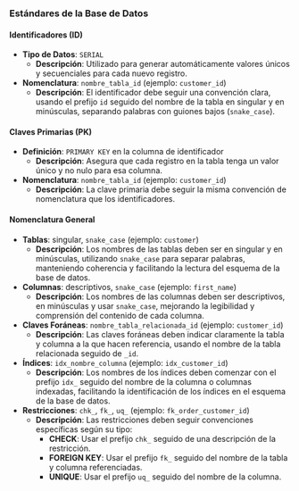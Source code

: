 
### Estándares de la Base de Datos

#### Identificadores (ID)

- **Tipo de Datos**: `SERIAL`
  - **Descripción**: Utilizado para generar automáticamente valores únicos y secuenciales para cada nuevo registro.
- **Nomenclatura**: `nombre_tabla_id` (ejemplo: `customer_id`)
  - **Descripción**: El identificador debe seguir una convención clara, usando el prefijo `id` seguido del nombre de la tabla en singular y en minúsculas, separando palabras con guiones bajos (`snake_case`).

#### Claves Primarias (PK)

- **Definición**: `PRIMARY KEY` en la columna de identificador
  - **Descripción**: Asegura que cada registro en la tabla tenga un valor único y no nulo para esa columna.
- **Nomenclatura**: `nombre_tabla_id` (ejemplo: `customer_id`)
  - **Descripción**: La clave primaria debe seguir la misma convención de nomenclatura que los identificadores.

#### Nomenclatura General

- **Tablas**: singular, `snake_case` (ejemplo: `customer`)
  - **Descripción**: Los nombres de las tablas deben ser en singular y en minúsculas, utilizando `snake_case` para separar palabras, manteniendo coherencia y facilitando la lectura del esquema de la base de datos.
- **Columnas**: descriptivos, `snake_case` (ejemplo: `first_name`)
  - **Descripción**: Los nombres de las columnas deben ser descriptivos, en minúsculas y usar `snake_case`, mejorando la legibilidad y comprensión del contenido de cada columna.
- **Claves Foráneas**: `nombre_tabla_relacionada_id` (ejemplo: `customer_id`)
  - **Descripción**: Las claves foráneas deben indicar claramente la tabla y columna a la que hacen referencia, usando el nombre de la tabla relacionada seguido de `_id`.
- **Índices**: `idx_nombre_columna` (ejemplo: `idx_customer_id`)
  - **Descripción**: Los nombres de los índices deben comenzar con el prefijo `idx_` seguido del nombre de la columna o columnas indexadas, facilitando la identificación de los índices en el esquema de la base de datos.
- **Restricciones**: `chk_`, `fk_`, `uq_` (ejemplo: `fk_order_customer_id`)
  - **Descripción**: Las restricciones deben seguir convenciones específicas según su tipo:
    - **CHECK**: Usar el prefijo `chk_` seguido de una descripción de la restricción.
    - **FOREIGN KEY**: Usar el prefijo `fk_` seguido del nombre de la tabla y columna referenciadas.
    - **UNIQUE**: Usar el prefijo `uq_` seguido del nombre de la columna.
